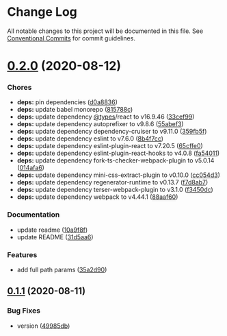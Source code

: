 # Change Log

All notable changes to this project will be documented in this file.
See [Conventional Commits](https://conventionalcommits.org) for commit guidelines.

<a name="0.2.0"></a>
# [0.2.0](https://github.com/Himenon/path-tree/compare/v0.1.1...v0.2.0) (2020-08-12)


### Chores

* **deps:** pin dependencies ([d0a8836](https://github.com/Himenon/path-tree/commit/d0a8836))
* **deps:** update babel monorepo ([815788c](https://github.com/Himenon/path-tree/commit/815788c))
* **deps:** update dependency [@types](https://github.com/types)/react to v16.9.46 ([33cef99](https://github.com/Himenon/path-tree/commit/33cef99))
* **deps:** update dependency autoprefixer to v9.8.6 ([55abef3](https://github.com/Himenon/path-tree/commit/55abef3))
* **deps:** update dependency dependency-cruiser to v9.11.0 ([359fb5f](https://github.com/Himenon/path-tree/commit/359fb5f))
* **deps:** update dependency eslint to v7.6.0 ([8b4f7cc](https://github.com/Himenon/path-tree/commit/8b4f7cc))
* **deps:** update dependency eslint-plugin-react to v7.20.5 ([65cffe0](https://github.com/Himenon/path-tree/commit/65cffe0))
* **deps:** update dependency eslint-plugin-react-hooks to v4.0.8 ([fa54011](https://github.com/Himenon/path-tree/commit/fa54011))
* **deps:** update dependency fork-ts-checker-webpack-plugin to v5.0.14 ([014afa6](https://github.com/Himenon/path-tree/commit/014afa6))
* **deps:** update dependency mini-css-extract-plugin to v0.10.0 ([cc054d3](https://github.com/Himenon/path-tree/commit/cc054d3))
* **deps:** update dependency regenerator-runtime to v0.13.7 ([f7d8ab7](https://github.com/Himenon/path-tree/commit/f7d8ab7))
* **deps:** update dependency terser-webpack-plugin to v3.1.0 ([f3450dc](https://github.com/Himenon/path-tree/commit/f3450dc))
* **deps:** update dependency webpack to v4.44.1 ([88aaf60](https://github.com/Himenon/path-tree/commit/88aaf60))


### Documentation

* update readme ([10a9f8f](https://github.com/Himenon/path-tree/commit/10a9f8f))
* update README ([31d5aa6](https://github.com/Himenon/path-tree/commit/31d5aa6))


### Features

* add full path params ([35a2d90](https://github.com/Himenon/path-tree/commit/35a2d90))





<a name="0.1.1"></a>
## [0.1.1](https://github.com/Himenon/path-tree/compare/v1.0.2...v0.1.1) (2020-08-11)


### Bug Fixes

* version ([49985db](https://github.com/Himenon/path-tree/commit/49985db))
